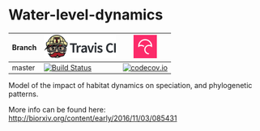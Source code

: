 # Water-level-dynamics

Branch|[![Travis CI logo](TravisCI.png)](https://travis-ci.org)|[![Codecov logo](Codecov.png)](https://www.codecov.io)
---|---|---
master|[![Build Status](https://travis-ci.org/thijsjanzen/Water-level-dynamics?branch=master)](https://travis-ci.org/thijsjanzen/Water-level-dynamics)|[![codecov.io](https://codecov.io/github/thijsjanzen/Water-level-dynamics/coverage.svg?branch=master)](https://codecov.io/github/thijsjanzen/Water-level-dynamics?branch=master)

Model of the impact of habitat dynamics on speciation, and phylogenetic patterns.

More info can be found here: http://biorxiv.org/content/early/2016/11/03/085431
